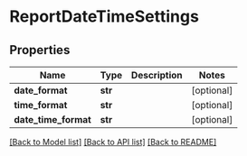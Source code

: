 # ReportDateTimeSettings

## Properties
Name | Type | Description | Notes
------------ | ------------- | ------------- | -------------
**date_format** | **str** |  | [optional] 
**time_format** | **str** |  | [optional] 
**date_time_format** | **str** |  | [optional] 

[[Back to Model list]](../README.md#documentation-for-models) [[Back to API list]](../README.md#documentation-for-api-endpoints) [[Back to README]](../README.md)

